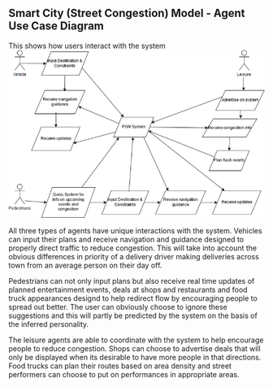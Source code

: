 ## Smart City (Street Congestion) Model - Agent Use Case Diagram

This shows how users interact with the system
![Use Case Diagram](../images/UseCase.png)

All three types of agents have unique interactions with the system.  Vehicles can input their plans and receive navigation
and guidance designed to properly direct traffic to reduce congestion. This will take into account the obvious differences
in priority of a delivery driver making deliveries across town from an average person on their day off.

Pedestrians can not only input plans but also receive real time updates of planned entertainment events, deals at shops
and restaurants and food truck appearances designd to help redirect flow by encouraging people to spread out better.
The user can obviously choose to ignore these suggestions and this will partly be predicted by the system on the basis
of the inferred personality.

The leisure agents are able to coordinate with the system to help encourage people to reduce congestion. Shops can choose
to advertise deals that will only be displayed when its desirable to have more people in that directions. Food trucks 
can plan their routes based on area density and street performers can choose to put on performances in appropriate areas.
